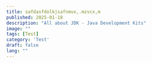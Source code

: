 ```yaml
---
title: safdasfdolkjsafnmvx,.mzvcx,m
published: 2025-01-18
description: "All about JDK - Java Development Kits"
image: ""
tags: [Test]
category: 'Test'
draft: false
lang: ""
---
```

